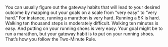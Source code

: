 You can usually figure out the gateway habits that will lead to your
desired outcome by mapping out your goals on a scale from “very
easy” to “very hard.” For instance, running a marathon is very hard.
Running a 5K is hard. Walking ten thousand steps is moderately
difficult. Walking ten minutes is easy. And putting on your running
shoes is very easy. Your goal might be to run a marathon, but your
gateway habit is to put on your running shoes. That’s how you follow
the Two-Minute Rule.

